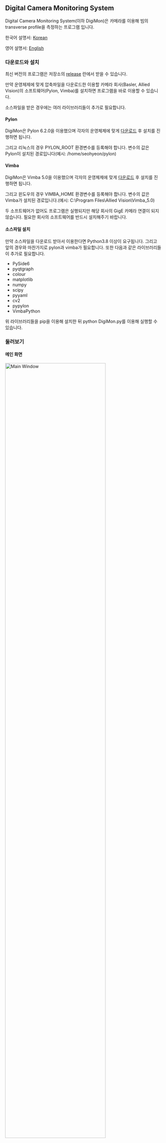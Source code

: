Digital Camera Monitoring System
-------------
Digital Camera Monitoring System(이하 DigiMon)은 카메라를 이용해 빔의 transverse profile을 측정하는 프로그램 입니다.

한국어 설명서: [Korean](https://github.com/Somhammer/DigiMon/blob/master/README_KR.md)

영어 설명서: [English](https://github.com/Somhammer/DigiMon/blob/master/README.md)

### 다운로드와 설치
최신 버전의 프로그램은 저장소의 [release](https://github.com/Somhammer/DigiMon/releases) 란에서 받을 수 있습니다.

만약 운영체제에 맞게 압축파일을 다운로드한 이용할 카메라 회사(Basler, Allied Vision)의 소프트웨어(Pylon, Vimba)를 설치하면 프로그램을 바로 이용할 수 있습니다. 

소스파일을 받은 경우에는 여러 라이브러리들이 추가로 필요합니다.

#### Pylon
DigiMon은 Pylon 6.2.0을 이용했으며 각자의 운영체제에 맞게 [다운로드](https://www.baslerweb.com/ko/sales-support/downloads/software-downloads/) 후 설치를 진행하면 됩니다.

그리고 리눅스의 경우 PYLON_ROOT 환경변수를 등록해야 합니다. 변수의 값은 Pylon이 설치된 경로입니다(예시: /home/seohyeon/pylon)
#### Vimba
DigiMon은 Vimba 5.0을 이용했으며 각자의 운영체제에 맞게 [다운로드](https://www.alliedvision.com/en/products/vimba-sdk/#c1497) 후 설치를 진행하면 됩니다.

그리고 윈도우의 경우 VIMBA_HOME 환경변수를 등록해야 합니다. 변수의 값은 Vimba가 설치된 경로입니다.(예시: C:\Program Files\Allied Vision\Vimba_5.0)


두 소프트웨어가 없어도 프로그램은 실행되지만 해당 회사의 GigE 카메라 연결이 되지 않습니다. 필요한 회사의 소프트웨어를 반드시 설치해주기 바랍니다.

#### 소스파일 설치
만약 소스파일을 다운로드 받아서 이용한다면 Python3.8 이상이 요구됩니다. 그리고 앞의 경우와 마찬가지로 pylon과 vimba가 필요합니다.
또한 다음과 같은 라이브러리들이 추가로 필요합니다.

- PySide6
- pyqtgraph
- colour
- matplotlib
- numpy
- scipy
- pyyaml
- cv2
- pypylon
- VimbaPython

위 라이브러리들을 pip을 이용해 설치한 뒤 python DigiMon.py를 이용해 실행할 수 있습니다.

### 둘러보기
#### 메인 화면
<img src="figs/mainwindow.png" width="80%" height="80%" title="Main Window"></img>

1. 카메라 화면

Setup 버튼을 눌러 카메라를 연결하면 카메라 영상이 나타납니다. 영상의 프레임은 조작 패널에서 바꿀 수 있습니다.

2. 실시간 빔 세기

카메라 영상에서 픽셀의 빛의 세기를 보여주는 그래프입니다. 세기를 보여주는 

3. 셋업, 상태

Setup 버튼을 눌러 카메라 연결, 이미지 설정, Calibration을 할 수 있습니다. 버튼 옆 신호는 각각의 상태를 나타냅니다. 
만약 카메라가 성공적으로 연결되었다면 카메라 신호가 초록색으로 바뀝니다.

4. 사진 프로파일

이 창은 사진을 찍으면 찍힌 사진의 프로파일이 나타납니다.

5. 조작
 
Control 패널 안에서 영상의 프레임과 사진을 찍을 때 몇회 반복할 것인지 정할 수 있습니다. 
그리고 Screen의 화살표 버튼들은 왼쪽부터 차례로 왼쪽 90도 회전, 오른쪽 90도 회전, 좌우 반전, 상하 반전, 카메라 줌 인, 아웃 입니다. 
카메라 줌 인, 아웃의 경우 카메라 렌즈를 조작하는 것이 아닌, Controller를 움직이는 방식으로 작동하기 때문에 Controller가 활성화 되어있을 때 사용할 수 있습니다.
그리고 Capture 버튼을 통해 사진을 찍을 수 있으며 Stop 버튼을 통해 중간에 멈출 수 있습니다.

6. 저장된 사진(프로파일)
 
프로파일 패널은 촬영한 사진들의 목록이 표로 기록되며 Emittance 버튼을 눌러 촬영한 사진들을 이용해 emittance를 측정할 수 있습니다.
Open 버튼을 누르면 이전에 저장한 사진을 불러올 수 있습니다.
또한 사진 촬영 당시의 전류를 표에서 수정하거나 사진 촬영 직전에 Current 칸을 수정해 기록할 수 있습니다.

- 카메라가 연결 후의 화면 예시

<img src="figs/main.gif" width="70%" height="70%" title="Setup Window"></img>


#### 셋업

<img src="figs/setupwindow.png" width="70%" height="70%" title="Setup Window"></img>


셋업 버튼을 눌러 창을 띄우면 Connection, Photo, Calibration 세 탭이 나타납니다.

그리고 탭 위에는 Save, Load 버튼과 콤보박스가 있습니다. 셋업을 마치고 Save 버튼을 눌러서 셋업을 저장, Load 버튼을 눌러 이전에 만든 셋업을 불러올 수 있습니다.

또 DigiMon 폴더의 setup 아래에 있는 셋업들은 콤보박스에 저장이 됩니다.

또한 맨 아래의 This settings will be used later 체크박스가 체크되어 있으면 setup 폴더 밑에 last로 저장이 되며, 다음에 콤보박스에서 불러오는 것으로 바로 이용할 수 있습니다.


이제 각각의 탭에 대해 살펴보겠습니다.

Connection 탭은 카메라와 (필요하다면) 원격으로 카메라 위치를 조정하는 장치(NCC에서는 라즈베리 파이에 신호를 받는 서버를 구축, 이하 컨트롤러)를 연결할 수 있습니다.

먼저 카메라의 경우 제품에 맞게 SDK를 선택한 뒤 (OpenCV의 경우 URL을 입력하고) Connect 버튼을 누르면 프로그램이 IP 카메라를 찾아 연결합니다.

연결이 성공할 경우 Connect 체크박스가 체크됩니다.

- 안드로이드 카메라 연결 예시

IP Webcam 앱을 이용하였습니다.

<img src="figs/connection-opencv.gif" width="70%" height="70%" title="Connection Android"></img>

- Basler CCD 카메라 연결 예시

acA 1600 - 20gm CCD 카메라를 이용하였습니다.

<img src="figs/connection-basler.gif" width="70%" height="70%" title="Connection Basler"></img>

- Allied Vision 카메라 연결 예시

(테스트 아직 못함)

컨트롤러의 경우 Use Network Camera Control Server 체크박스를 체크하고 IP와 Port 번호를 입력한 뒤 Connection 버튼을 누르면 연결이 됩니다.

<img src="figs/Controller.gif" width="70%" height="70%" title="Connection Controller"></img>


연결이 성공하면 Photo 탭에 카메라로 찍은 사진이 표시됩니다. 그리고 Photo 탭에서 게인, 노출시간, ROI, 필터를 설정할 수 있습니다.

ROI의 경우 이미지 창에서 영역을 클릭, 드래그로 선택하거나 슬라이더를 조절해 선택할 수 있습니다. 만약 ROI 설정이 끝났다면 이미지 더블클릭을 통해 적용할 수 있습니다.

<img src="figs/Photo-ROI.gif" width="70%" height="70%" title="ROI"></img>

슬라이더들은 키보드 좌우화살표로 움직일 수 있으며 기본은 0.1%단위로 움직이고 컨트롤 버튼을 누를시 1%, 시프트 버튼을 누를시 10% 단위로 움직입니다.

필터는 원하는 필터를 선택한 뒤 값들을 입력하고 Apply 버튼을 누르면 적용됩니다. 


Calibration 창에서는 기울어진 사진을 회전 또는 투영변환을 통해 기울어짐을 없앨 수 있습니다. 그리고 픽셀 당 실제 거리를 설정해줄 수 있습니다.

Open을 통해 Calibration 용 이미지를 불러오면 사진 아래의 회전각 조절을 통해 이미지를 반시계방향으로 돌릴 수 있습니다.

<img src="figs/Calibration-rotation.gif" width="70%" height="70%" title="ROI"></img>

그리고 투영변환을 위한 네 점을 찍고 Convert 버튼을 이용해 변환할 수 있습니다. 불러온 이미지에서 찍은 네 점은 변환된 이미지에 그려진 보라색 사각형의 각 꼭지점이 됩니다. 또한 이 사각형의 크기는 Transformed image size 란에서 결정할 수 있습니다. 아무것도 입력하지 않으면 원래 이미지에서 찍은 점 사이의 거리로 결정됩니다(가로는 위쪽의 두 점, 세로는 왼쪽의 두 점).

<img src="figs/Calibration-convert.gif" width="70%" height="70%" title="ROI"></img>

투영변환을 위한 점들은 마우스 좌클릭으로 생성, 우클릭으로 삭제할 수 있으며 컨트롤 + 화살표 버튼으로 1픽셀 단위로 움직일 수 있습니다.

<img src="figs/Calibration-move.gif" width="30%" height="30%" title="ROI"></img>

그리고 Calibration까지 마치고 Ok 버튼을 누르면 메인 화면에 카메라 영상이 나타나게 됩니다.

#### 에미턴스

<img src="figs/emittance.png" width="70%" height="70%" title="ROI"></img>

에미턴스 창에서는 저장된 사진들로 에미턴스를 계산할 수 있습니다. 
먼저 좌측 상단의 Select 콤보 박스에서 사용할 방법을 고릅니다(현재는 quadrupole scan만 구현). 그러면 다음과 같이 입력해야 할 변수들과 그래프가 나타나게 됩니다.

<img src="figs/quadscan.png" width="70%" height="70%" title="ROI"></img>

변수들을 다 입력하고 Run 버튼을 누르면 emittance와 twiss parameter들이 계산됩니다. 만약 계산에 실패하면 아래 로그창에 실패 메세지가 뜨고 값들은 전부 0.0으로 계산됩니다.

